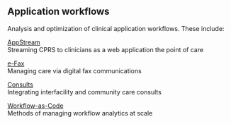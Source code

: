 ## Application workflows
Analysis and optimization of clinical application workflows.  These include:

[AppStream](https://github.com/cloudvista/app-flows/tree/main/appstream#app-stream-workflow)  
Streaming CPRS to clinicians as a web application the point of care  

[e-Fax](https://github.com/cloudvista/app-flows/tree/main/e-fax#e-fax-workflow)  
Managing care via digital fax communications  

[Consults](https://github.com/cloudvista/app-flows/tree/main/consults#interfacility-consults-workflow)  
Integrating interfacility and community care consults  

[Workflow-as-Code](https://github.com/cloudvista/app-flows/tree/main/workflow-as-code#workflow-as-code)  
Methods of managing workflow analytics at scale

  
